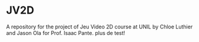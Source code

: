 # JV2D

A repository for the project of Jeu Video 2D course at UNIL by Chloe Luthier and Jason Ola for Prof. Isaac Pante.
plus de test!